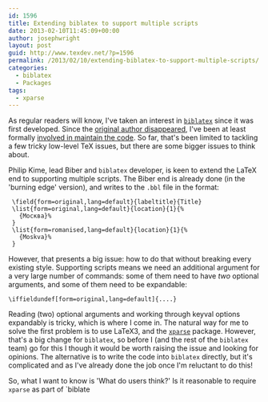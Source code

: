 ```yaml
---
id: 1596
title: Extending biblatex to support multiple scripts
date: 2013-02-10T11:45:09+00:00
author: josephwright
layout: post
guid: http://www.texdev.net/?p=1596
permalink: /2013/02/10/extending-biblatex-to-support-multiple-scripts/
categories:
  - biblatex
  - Packages
tags:
  - xparse
---
```

As regular readers will know, I've taken an interest in <a href="http://ctan.org/pkg/biblatex"><code>biblatex</code></a> since it was first developed. Since the <a href="http://www.texdev.net/2012/04/03/biblatex-status/">original author disappeared</a>, I've been at least formally <a href="http://www.texdev.net/2012/04/23/biblatex-a-team-to-continue-the-work/">involved in maintain the code</a>. So far, that's been limited to tackling a few tricky low-level TeX issues, but there are some bigger issues to think about.

Philip Kime, lead Biber and <code>biblatex</code> developer, is keen to extend the LaTeX end to supporting multiple scripts. The Biber end is already done (in the 'burning edge' version), and writes to the <code>.bbl</code> file in the format:
<!-- {% raw %} -->
<pre><code> \field{form=original,lang=default}{labeltitle}{Title}
 \list{form=original,lang=default}{location}{1}{%
   {Москва}%
 }
 \list{form=romanised,lang=default}{location}{1}{%
   {Moskva}%
 }
</code></pre>
<!-- {% endraw %} -->
However, that presents a big issue: how to do that without breaking every existing style. Supporting scripts means we need an additional argument for a very large number of commands: some of them need to have <em>two</em> optional arguments, and some of them need to be expandable:
<pre><code>\iffieldundef[form=original,lang=default]{....}
</code></pre>
Reading (two) optional arguments and working through keyval options expandably is tricky, which is where I come in. The natural way for me to solve the first problem is to use LaTeX3, and the <a href="http://ctan.org/pkg/xparse"><code>xparse</code></a> package. However, that's a big change for <code>biblatex</code>, so before I (and the rest of the <code>biblatex</code> team) go for this I though it would be worth raising the issue and looking for opinions. The alternative is to write the code into <code>biblatex</code> directly, but it's complicated and as I've already done the job once I'm reluctant to do this!

So, what I want to know is 'What do users think?' Is it reasonable to require <code>xparse</code> as part of `biblate
